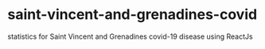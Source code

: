 # saint-vincent-and-grenadines-covid
statistics for Saint Vincent and Grenadines covid-19 disease using ReactJs
